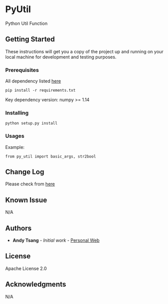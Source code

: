# PyUtil

Python Util Function

## Getting Started

These instructions will get you a copy of the project up and running on your local machine for development and testing purposes.

### Prerequisites

All dependency listed [here](https://github.com/AndyTsangChun/py_util/blob/master/requirements.txt)

```
pip install -r requirements.txt
```
Key dependency version:
numpy >= 1.14

### Installing

```
python setup.py install
```

### Usages
Example:
```
from py_util import basic_args, str2bool
```

## Change Log
Please check from [here](https://github.com/AndyTsangChun/py_util/blob/master/CHANGELOG.md)

## Known Issue
N/A

## Authors

* **Andy Tsang** - *Initial work* - [Personal Web](https://andytsangchun.github.io/)

## License

Apache License 2.0

## Acknowledgments
N/A
